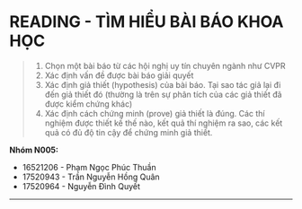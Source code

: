 # READING - TÌM HIỂU BÀI BÁO KHOA HỌC

> 1. Chọn một bài báo từ các hội nghị uy tín chuyên ngành như CVPR
> 2. Xác định vấn đề được bài báo giải quyết
> 3. Xác định giả thiết (hypothesis) của bài báo. Tại sao tác giả lại đi đến giả thiết đó (thường là trên sự phân tích của các giả thiết đã được kiểm chứng khác)
> 4. Xác định cách chứng minh (prove) giả thiết là đúng. Các thí nghiệm được thiết kế thế nào, kết quả thí nghiệm ra sao, các kết quả có đủ độ tin cậy để chứng minh giả thiết.

**Nhóm N005:**

- 16521206 - Phạm Ngọc Phúc Thuần
- 17520943 - Trần Nguyễn Hồng Quân
- 17520964 - Nguyễn Đình Quyết

---
